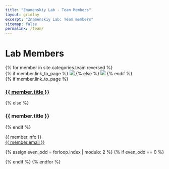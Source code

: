 ```yaml
---
title: "Znamenskiy Lab - Team Members"
layout: gridlay
excerpt: "Znamenskiy Lab: Team members"
sitemap: false
permalink: /team/
---
```

# Lab Members

<div class="row">
{% for member in site.categories.team reversed %}

<div class="col-sm-3">
  {% if member.link_to_page %}
  <a href="{{ member.url }}">
  <img class="img-fluid" src="{{ site.url }}{{ site.baseurl }}/images/members/{{ member.photo }}">
  </a>
  {% else %}
  <img class="img-fluid" src="{{ site.url }}{{ site.baseurl }}/images/members/{{ member.photo }}">
  {% endif %}
</div>
<div class="col-sm-3 align-self-center">
    {% if member.link_to_page %}
    <a href="{{ member.url }}"><h3>{{ member.title }}</h3></a>
    {% else %}
    <h3>{{ member.title }}</h3>
    {% endif %}
    <p>{{ member.info }} <br />
    <a href="maito:{{ member.email }}">{{ member.email }}</a></p>
</div>

{% assign even_odd = forloop.index | modulo: 2 %}
{% if even_odd == 0 %}
<div class="w-100"></div>
{% endif %}
{% endfor %}
</div>
